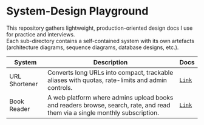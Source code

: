 # System-Design Playground

This repository gathers lightweight, production-oriented design docs I use for practice and interviews.  
Each sub-directory contains a self-contained system with its own artefacts (architecture diagrams, sequence diagrams, database designs, etc.).

| System | Description | Docs |
|--------|-------------|------|
| URL Shortener | Converts long URLs into compact, trackable aliases with quotas, rate-limits and admin controls. | [`Link`](url-shortener/README.md) |
| Book Reader| A web platform where admins upload books and readers browse, search, rate, and read them via a single monthly subscription. | [`Link`](book-reader/README.md) |

